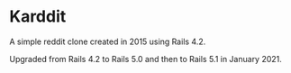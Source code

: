 # Karddit

A simple reddit clone
created in 2015 using Rails 4.2.

Upgraded from Rails 4.2 to Rails 5.0 and then to Rails 5.1 in January 2021.
